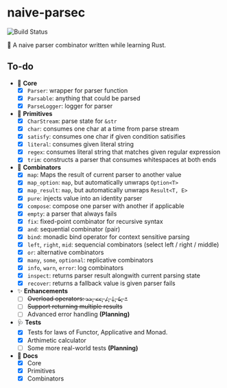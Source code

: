 # naive-parsec

![Build Status](https://github.com/codgician/naive-parsec/actions/workflows/build.yml/badge.svg)

:frog: A naive parser combinator written while learning Rust.

## To-do

- 💖 **Core**
    - [x] `Parser`: wrapper for parser function
    - [x] `Parsable`: anything that could be parsed
    - [x] `ParseLogger`: logger for parser
- 🐣 **Primitives**
    - [x] `CharStream`: parse state for `&str`
    - [x] `char`: consumes one char at a time from parse stream
    - [x] `satisfy`: consumes one char if given condition satisifies
    - [x] `literal`: consumes given literal string
    - [x] `regex`: consumes literal string that matches given regular expression
    - [x] `trim`: constructs a parser that consumes whitespaces at both ends
- 🍡 **Combinators**
    - [x] `map`: Maps the result of current parser to another value
    - [x] `map_option`: `map`, but automatically unwraps `Option<T>`
    - [x] `map_result`: `map`, but automatically unwraps `Result<T, E>`
    - [x] `pure`: injects value into an identity parser
    - [x] `compose`: compose one parser with another if applicable
    - [x] `empty`: a parser that always fails
    - [x] `fix`: fixed-point combinator for recursive syntax
    - [x] `and`: sequential combinator (pair)
    - [x] `bind`: monadic bind operator for context sensitive parsing
    - [x] `left`, `right`, `mid`: sequencial combinators (select left / right / middle)
    - [x] `or`: alternative combinators
    - [x] `many`, `some`, `optional`: replicative combinators
    - [x] `info`, `warn`, `error`: log combinators
    - [x] `inspect`: returns parser result alongwith current parsing state
    - [x] `recover`: returns a fallback value is given parser fails 
- ✨ **Enhancements**
    - [ ] ~~Overload operators: `>>`, `<<`, `/`, `|`, `&`, `*`~~
    - [ ] ~~Support returning multiple results~~
    - [ ] Advanced error handling **(Planning)**
- 🩺 **Tests**
    - [x] Tests for laws of Functor, Applicative and Monad.
    - [x] Arthimetic calculator
    - [ ] Some more real-world tests **(Planning)**
- 📄 **Docs**
    - [x] Core
    - [x] Primitives
    - [x] Combinators
